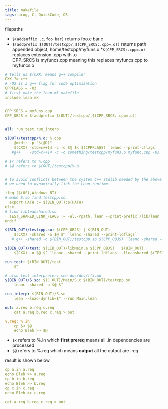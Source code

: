 ```yaml
---
title: makefile
tags: prog, C, QuickCode, OS
---
```


filepaths
  * `$(addsuffix .c,foo bar)` returns foo.c bar.c
  * `$(addprefix $(OUT)/testcpp/,$(CPP_SRCS:.cpp=.o))` returns path appended object, home/testcpp/myfuns.o
    *`$(CPP_SRCS:.cpp=.o)` replaces extension .cpp with .o  
	CPP_SRCS is myfuncs.cpp meaning this replaces myfuncs.cpp to myfuncs.o


```yaml
# tells us $(CXX) means g++ compiler
CXX ?= c++
# -O3 is a g++ flag for code optimization
CPPFLAGS = -O3
# first make the lean.mk makefile
include lean.mk


CPP_SRCS = myfuns.cpp
CPP_OBJS = $(addprefix $(OUT)/testcpp/,$(CPP_SRCS:.cpp=.o))
 

all: run_test run_interp

$(OUT)/testcpp/%.o: %.cpp
	@mkdir -p "$(@D)"
	$(CXX) -std=c++14 -c -o $@ $< $(CPPFLAGS) `leanc --print-cflags`
   #g++    -std=c++14 -c -o something/testcpp/myfuns.o myfunc.cpp -O3 `leanc --print-cflags`

# $< refers to %.cpp
# $@ refers to $(OUT)/testcpp/%.o


# to avoid conflicts between the system C++ stdlib needed by the above object file and the internal one used in the Lean runtime,
# we need to dynamically link the Lean runtime.

ifeq ($(OS),Windows_NT)
# make S.so find testcpp.so
  export PATH := $(BIN_OUT):$(PATH)
else
# find libleanshared.so
  TEST_SHARED_LINK_FLAGS := -Wl,-rpath,`lean --print-prefix`/lib/lean
endif

$(BIN_OUT)/testcpp.so: $(CPP_OBJS) | $(BIN_OUT)
	$(CXX) -shared -o $@ $^ `leanc -shared --print-ldflags`
   # g++ -shared -o $(BIN_OUT)/testcpp.so $(CPP_OBJS) `leanc -shared --print-ldflags`

$(BIN_OUT)/test: $(LIB_OUT)/libMain.a $(CPP_OBJS) | $(BIN_OUT)
	$(CXX) -o $@ $^ `leanc -shared --print-ldflags` -lleanshared $(TEST_SHARED_LINK_FLAGS)

run_test: $(BIN_OUT)/test
	$^

# also test interpreter; see doc/dev/ffi.md
$(BIN_OUT)/S.so: $(C_OUT)/Main/S.c $(BIN_OUT)/testcpp.so
	leanc -shared -o $@ $^

run_interp: $(BIN_OUT)/S.so
	lean --load-dynlib=$^ --run Main.lean
```

```yaml
out: a.req b.req c.req
	cat a.req b.req c.req > out

%.req: %.in
	cp $< $@
	echo Bleh >> $@
```

* `$<` refers to %.in which **first prereq** means all .in dependencies are processed
* `$@` refers to %.req which means **output** all the output are .req

result is shown below

```yaml
cp a.in a.req
echo Bleh >> a.req
cp b.in b.req
echo Bleh >> b.req
cp c.in c.req
echo Bleh >> c.req

cat a.req b.req c.req > out
```

